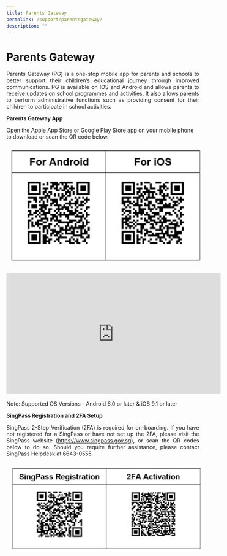 ```yaml
---
title: Parents Gateway
permalink: /support/parentsgateway/
description: ""
---
```

<h1>Parents Gateway</h1>
<p align="justify">Parents Gateway (PG) is a one-stop mobile app for parents and schools to better support their children’s educational journey through improved communications. PG is available on IOS and Android and allows parents to receive updates on school programmes and activities. It also allows parents to perform administrative functions such as providing consent for their children to participate in school activities.</p>
<p><strong>Parents Gateway App</strong></p>
<p>Open the Apple App Store or Google Play Store app on your mobile phone to download or scan the QR code below.</p>
<div class="center"><img style="width:500px; padding:10px" src="/images/parents_qrcode.png" alt="parents_qrcode.png"></div>

<br>

<div><iframe class="center" allowfullscreen="" allow="accelerometer; autoplay; clipboard-write; encrypted-media; gyroscope; picture-in-picture" frameborder="0" title="YouTube video player" src="https://www.youtube.com/embed/tW9jwyuovOo" height="315" width="560"></iframe></div>

<p>Note: Supported OS Versions - Android 6.0 or later &amp; iOS 9.1 or later</p>

<div>
<p><strong>SingPass Registration and 2FA Setup</strong></p>
<p align="justify">SingPass 2-Step Verification (2FA) is required for on-boarding. If you have not registered for a SingPass or have not set up the 2FA, please visit the SingPass website (<a href="https://www.singpass.gov.sg/" target="_blank" rel="noopener">https://www.singpass.gov.sg</a>), or scan the QR codes below to do so. Should you require further assistance, please contact SingPass Helpdesk at 6643-0555.</p>
</div>
<div><img style="width:600px; padding:10px;" src="/images/parents_qrcode_2.png" alt="parents_qrcode_2.png">
</div>